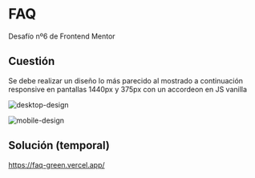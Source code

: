 # FAQ
Desafío nº6 de Frontend Mentor

## Cuestión
Se debe realizar un diseño lo más parecido al mostrado a continuación responsive en pantallas 1440px y 375px con un accordeon en JS vanilla

![desktop-design](https://user-images.githubusercontent.com/16647012/159075044-6dc6d044-9465-4ed0-bddf-5fdcd843091f.jpg)

![mobile-design](https://user-images.githubusercontent.com/16647012/159075059-2a4f7b01-9073-4b56-92e7-0b072fbec756.jpg)

## Solución (temporal)
https://faq-green.vercel.app/
